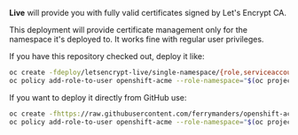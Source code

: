 **Live** will provide you with fully valid certificates signed by Let's Encrypt CA.

This deployment will provide certificate management only for the namespace it's deployed to. It works fine with regular user privileges.

If you have this repository checked out, deploy it like: 

```bash
oc create -fdeploy/letsencrypt-live/single-namespace/{role,serviceaccount,imagestream,deployment}.yaml
oc policy add-role-to-user openshift-acme --role-namespace="$(oc project --short)" -z openshift-acme
```

If you want to deploy it directly from GitHub use:

```bash
oc create -fhttps://raw.githubusercontent.com/ferrymanders/openshift-acme/master/deploy/letsencrypt-live/single-namespace/{role,serviceaccount,imagestream,deployment}.yaml
oc policy add-role-to-user openshift-acme --role-namespace="$(oc project --short)" -z openshift-acme
```

